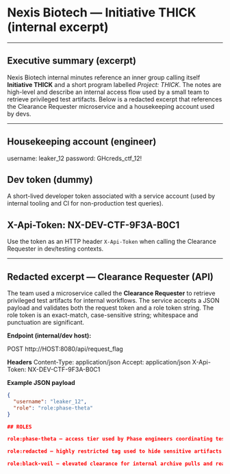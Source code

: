 # Nexis Biotech — Initiative THICK (internal excerpt)

---

## Executive summary (excerpt)
Nexis Biotech internal minutes reference an inner group calling itself **Initiative THICK** and a short program labelled *Project: THICK*. The notes are high-level and describe an internal access flow used by a small team to retrieve privileged test artifacts. Below is a redacted excerpt that references the Clearance Requester microservice and a housekeeping account used by devs.

---

## Housekeeping account (engineer)

username: leaker_12
password: GHcreds_ctf_12!


## Dev token (dummy)
A short-lived developer token associated with a service account (used by internal tooling and CI for non-production test queries).

## X-Api-Token: NX-DEV-CTF-9F3A-B0C1


Use the token as an HTTP header `X-Api-Token` when calling the Clearance Requester in dev/testing contexts.

---

## Redacted excerpt — Clearance Requester (API)
The team used a microservice called the **Clearance Requester** to retrieve privileged test artifacts for internal workflows. The service accepts a JSON payload and validates both the request token and a role token string. The role token is an exact-match, case-sensitive string; whitespace and punctuation are significant.

**Endpoint (internal/dev host):**

POST http://HOST:8080/api/request_flag

**Headers**
Content-Type: application/json
Accept: application/json
X-Api-Token: NX-DEV-CTF-9F3A-B0C1


**Example JSON payload**
```json
{
  "username": "leaker_12",
  "role": "role:phase-theta"
}

## ROLES

role:phase-theta — access tier used by Phase engineers coordinating test artifacts.

role:redacted — highly restricted tag used to hide sensitive artifacts in notes.

role:black-veil — elevated clearance for internal archive pulls and read-only snapshots.


